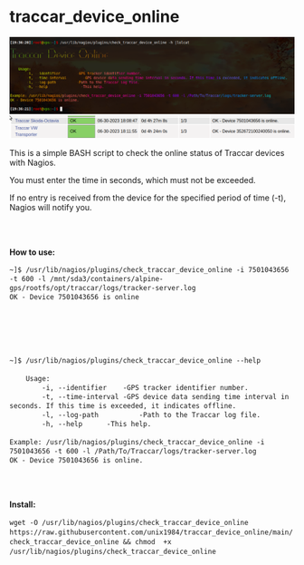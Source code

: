 # traccar_device_online
![alt text](https://raw.githubusercontent.com/unix1984/traccar_device_online/main/img/traccar_devices_online.png)
<br/>
![alt text](https://raw.githubusercontent.com/unix1984/traccar_device_online/main/img/traccar_devices_nagios.png)
<p>
This is a simple BASH script to check the online status of Traccar devices with Nagios.
<p>
You must enter the time in seconds, which must not be exceeded.
<p>
If no entry is received from the device for the specified period of time (-t), Nagios will notify you.
<p>
<p>
<br/>
<br/>

**How to use:**

```
~]$ /usr/lib/nagios/plugins/check_traccar_device_online -i 7501043656 -t 600 -l /mnt/sda3/containers/alpine-gps/rootfs/opt/traccar/logs/tracker-server.log
OK - Device 7501043656 is online
```
<br/>
<br/>
<br/>
<br/>

```
~]$ /usr/lib/nagios/plugins/check_traccar_device_online --help

    Usage:
        -i, --identifier	-GPS tracker identifier number.
        -t, --time-interval	-GPS device data sending time interval in seconds. If this time is exceeded, it indicates offline.
        -l, --log-path          -Path to the Traccar log file.
        -h, --help		-This help.

Example: /usr/lib/nagios/plugins/check_traccar_device_online -i 7501043656 -t 600 -l /Path/To/Traccar/logs/tracker-server.log
OK - Device 7501043656 is online.
```
<p>
<br/>
<br/>

**Install:**

```wget -O /usr/lib/nagios/plugins/check_traccar_device_online https://raw.githubusercontent.com/unix1984/traccar_device_online/main/check_traccar_device_online && chmod  +x /usr/lib/nagios/plugins/check_traccar_device_online```
